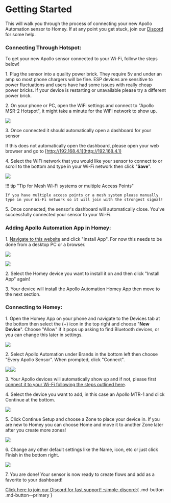 # Getting Started

This will walk you through the process of connecting your new Apollo Automation sensor to Homey. If at any point you get stuck, join our <a href="https://dsc.gg/apolloautomation" target="_blank" rel="noopener">Discord</a> for some help.

### Connecting Through Hotspot:

To get your new Apollo sensor connected to your Wi-Fi, follow the steps below!

1\. Plug the sensor into a quality power brick. They require 5v and under an amp so most phone chargers will be fine. ESP devices are sensitive to power fluctuations and users have had some issues with really cheap power bricks. If your device is restarting or unavailable please try a different power brick.

2\. On your phone or PC, open the WiFi settings and connect to "Apollo MSR-2 Hotspot", it might take a minute for the WiFi network to show up.

![](assets/getting-started-pic-1-1.png)

3\. Once connected it should automatically open a dashboard for your sensor

If this does not automatically open the dashboard, please open your web browser and go to [http://192.168.4.1](http://192.168.4.1)

4\. Select the WiFi network that you would like your sensor to connect to or scroll to the bottom and type in your Wi-Fi network then click "**Save**".

![](assets/getting-started-pic-2.png)

!!! tip "Tip for Mesh Wi-Fi systems or multiple Access Points"

    If you have multiple access points or a mesh system please manually type in your Wi-Fi network so it will join with the strongest signal!

5\. Once connected, the sensor's dashboard will automatically close. You've successfully connected your sensor to your Wi-Fi.

### Adding Apollo Automation App in Homey:

1\. <a href="https://homey.app/en-us/app/com.apolloautomation/Apollo-Automation/test/" target="_blank" rel="noreferrer nofollow noopener">Navigate to this website</a> and click "Install App". For now this needs to be done from a desktop PC or a browser.

![](assets/homey-install-app.png)

![](assets/homey-install-app-confirm.png)

2\. Select the Homey device you want to install it on and then click "Install App" again!

3\. Your device will install the Apollo Automation Homey App then move to the next section.

### Connecting to Homey:

1\. Open the Homey App on your phone and navigate to the Devices tab at the bottom then select the (+) icon in the top right and choose "**New Device**". Choose "Allow" if it pops up asking to find Bluetooth devices, or you can change this later in settings.

![](assets/homey-getting-started-pic-2-1.png)

2\. Select Apollo Automation under Brands in the bottom left then choose "Every Apollo Sensor". When prompted, click "Connect".

![](assets/homey-getting-started-pic-3.png)![](assets/homey-getting-started-pic-4.png)

3\. Your Apollo devices will automatically show up and if not, please first <a href="https://wiki.apolloautomation.com/homey/products/general/setup/getting-started/#connecting-through-hotspot" target="_blank" rel="noreferrer nofollow noopener">connect it to your Wi-Fi following the steps outlined here</a>.

4\. Select the device you want to add, in this case an Apollo MTR-1 and click Continue at the bottom.

![](assets/homey-getting-started-pic-5.png)

5\. Click Continue Setup and choose a Zone to place your device in. If you are new to Homey you can choose Home and move it to another Zone later after you create more zones!

![](assets/homey-getting-started-pic-6.png)

6\. Change any other default settings like the Name, icon, etc or just click Finish in the bottom right.

![](assets/homey-getting-started-pic-7.png)

7\. You are done! Your sensor is now ready to create flows and add as a favorite to your dashboard!

[Click here to join our Discord for fast support! :simple-discord:](https://dsc.gg/apolloautomation){                                    .md-button .md-button--primary }